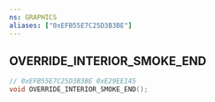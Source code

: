 ```yaml
---
ns: GRAPHICS
aliases: ["0xEFB55E7C25D3B3BE"]
---
```

## OVERRIDE_INTERIOR_SMOKE_END

```c
// 0xEFB55E7C25D3B3BE 0xE29EE145
void OVERRIDE_INTERIOR_SMOKE_END();
```

